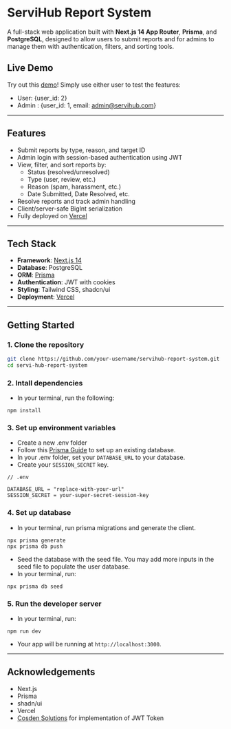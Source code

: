 # ServiHub Report System

A full-stack web application built with **Next.js 14 App Router**, **Prisma**, and **PostgreSQL**, designed to allow users to submit reports and for admins to manage them with authentication, filters, and sorting tools.

## Live Demo

Try out this [demo](https://servihub-report-handling-system-4qte.vercel.app/)! Simply use either user to test the features:
* User: {user_id: 2}
* Admin : {user_id: 1, email: admin@servihub.com}

---

## Features

- Submit reports by type, reason, and target ID
- Admin login with session-based authentication using JWT
- View, filter, and sort reports by:
  - Status (resolved/unresolved)
  - Type (user, review, etc.)
  - Reason (spam, harassment, etc.)
  - Date Submitted, Date Resolved, etc.
- Resolve reports and track admin handling
- Client/server-safe BigInt serialization
- Fully deployed on [Vercel](https://servihub-report-handling-system-4qte.vercel.app/)

---

## Tech Stack

- **Framework**: [Next.js 14](https://nextjs.org)
- **Database**: PostgreSQL
- **ORM**: [Prisma](https://www.prisma.io/)
- **Authentication**: JWT with cookies
- **Styling**: Tailwind CSS, shadcn/ui
- **Deployment**: [Vercel](https://vercel.com)

---

## Getting Started

### 1. Clone the repository

```bash
git clone https://github.com/your-username/servihub-report-system.git
cd servi-hub-report-system
```
### 2. Intall dependencies
* In your terminal, run the following:
```
npm install
```
### 3. Set up environment variables
* Create a new .env folder
* Follow this [Prisma Guide](https://www.prisma.io/nextjs) to set up an existing database. 
* In your .env folder, set your `DATABASE_URL` to your database.
* Create your `SESSION_SECRET` key.
```
// .env 

DATABASE_URL = "replace-with-your-url"
SESSION_SECRET = your-super-secret-session-key
```

### 4. Set up database
* In your terminal, run prisma migrations and generate the client.
```
npx prisma generate
npx prisma db push
```
* Seed the database with the seed file. You may add more inputs in the seed file to populate the user database.
* In your terminal, run:
```
npx prisma db seed
```

### 5. Run the developer server
* In your terminal, run:
```
npm run dev
```
* Your app will be running at `http://localhost:3000`.

---


## Acknowledgements 
* Next.js
* Prisma
* shadn/ui
* Vercel
* [Cosden Solutions](https://github.com/cosdensolutions/code) for implementation of JWT Token